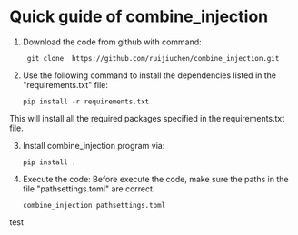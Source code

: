 # Quick guide of combine_injection
1. Download the code from github with command:

   	    git clone  https://github.com/ruijiuchen/combine_injection.git

2. Use the following command to install the dependencies listed in the "requirements.txt" file:

       pip install -r requirements.txt
   
This will install all the required packages specified in the requirements.txt file.

3. Install combine_injection program via:

   	   pip install .

4. Execute the code:
Before execute the code, make sure the paths in the file "pathsettings.toml" are correct.

       combine_injection pathsettings.toml


test
